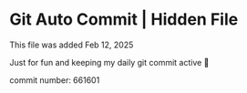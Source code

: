 # Git Auto Commit | Hidden File

This file was added Feb 12, 2025

Just for fun and keeping my daily git commit active 🤪

commit number: 661601
